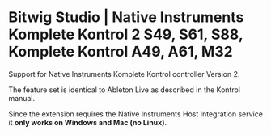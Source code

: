 # Bitwig Studio | Native Instruments Komplete Kontrol 2 S49, S61, S88, Komplete Kontrol A49, A61, M32

Support for Native Instruments Komplete Kontrol controller Version 2.

The feature set is identical to Ableton Live as described in the Kontrol manual.

Since the extension requires the Native Instruments Host Integration service it **only works on Windows and Mac (no Linux)**.
